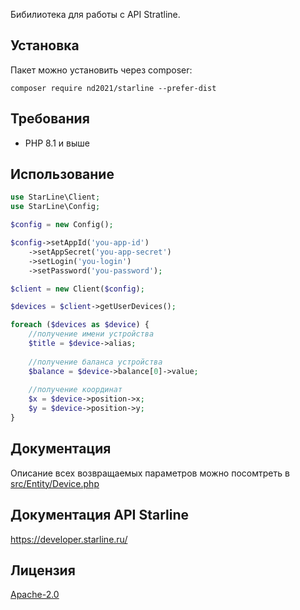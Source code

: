 Бибилиотека для работы с API Stratline.

## Установка

Пакет можно установить через composer:

```shell
composer require nd2021/starline --prefer-dist
```

## Требования

- PHP 8.1 и выше

## Использование

```php
use StarLine\Client;
use StarLine\Config;

$config = new Config();

$config->setAppId('you-app-id')
    ->setAppSecret('you-app-secret')
    ->setLogin('you-login')
    ->setPassword('you-password');

$client = new Client($config);

$devices = $client->getUserDevices();

foreach ($devices as $device) {
    //получение имени устройства
    $title = $device->alias;
    
    //получение баланса устройства
    $balance = $device->balance[0]->value;
    
    //получение координат
    $x = $device->position->x;
    $y = $device->position->y;
}
```

## Документация

Описание всех возвращаемых параметров можно посомтреть в [src/Entity/Device.php](src/Entity/Device.php)

## Документация API Starline

https://developer.starline.ru/

## Лицензия
[Apache-2.0](http://www.apache.org/licenses/LICENSE-2.0)